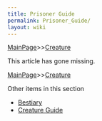 ```yaml
---
title: Prisoner Guide
permalink: Prisoner_Guide/
layout: wiki
---
```


[MainPage](/keeperrl_wiki/ "wikilink")>>[Creature](/keeperrl_wiki/Creature_Guide "wikilink")

This article has gone missing.

[MainPage](/keeperrl_wiki/ "wikilink")>>[Creature](/keeperrl_wiki/Creature_Guide "wikilink")

Other items in this section
-    [Bestiary](/keeperrl_wiki/Bestiary "wikilink")
-    [Creature Guide](/keeperrl_wiki/Creature_Guide "wikilink")
